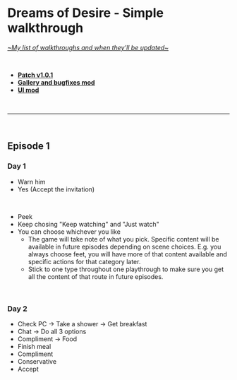 # Dreams of Desire - Simple walkthrough
[*\~My list of walkthroughs and when they'll be updated\~*](https://www.patreon.com/maimlain)

<br>

- [**Patch v1.0.1**](https://f95zone.com/threads/dreams-of-desire-episode-12-v1-0-0-lewdlab-discussion-thread.1904/page-793#post-812485)  
- [**Gallery and bugfixes mod**](https://f95zone.com/threads/dreams-of-desire-ep-12-gallery-unlocker-and-bugfixes-mod-v5-0-bossapplesauce.11194)  
- [**UI mod**](https://f95zone.com/threads/dreams-of-desire-episode-12-v1-0-0-lewdlab-discussion-thread.1904/page-763#post-801139)

<br>

---

<br>

## Episode 1
### Day 1
- Warn him
- Yes (Accept the invitation)

<br>

- Peek
- Keep chosing "Keep watching" and "Just watch"
- You can choose whichever you like
  - The game will take note of what you pick. Specific content will be available in future episodes depending on scene choices. E.g. you always choose feet, you will have more of that content available and specific actions for that category later.
  - Stick to one type throughout one playthrough to make sure you get all the content of that route in future episodes.

<br>

### Day 2
- Check PC -> Take a shower -> Get breakfast
- Chat -> Do all 3 options
- Compliment -> Food
- Finish meal
- Compliment
- Conservative
- Accept
